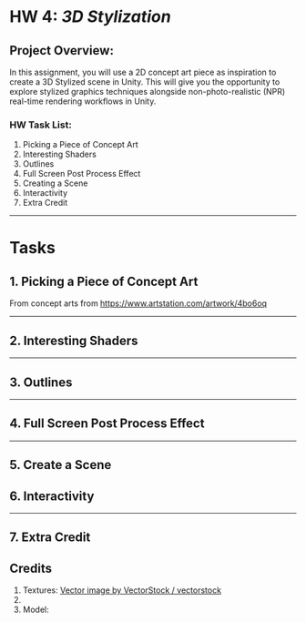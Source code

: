 # HW 4: *3D Stylization*

## Project Overview:
In this assignment, you will use a 2D concept art piece as inspiration to create a 3D Stylized scene in Unity. This will give you the opportunity to explore stylized graphics techniques alongside non-photo-realistic (NPR) real-time rendering workflows in Unity.

### HW Task List:
1. Picking a Piece of Concept Art
2. Interesting Shaders
3. Outlines
4. Full Screen Post Process Effect
5. Creating a Scene
6. Interactivity
7. Extra Credit

---
# Tasks

## 1. Picking a Piece of Concept Art
From concept arts from https://www.artstation.com/artwork/4bo6oq

---
## 2. Interesting Shaders



---
## 3. Outlines




---
## 4. Full Screen Post Process Effect




---
## 5. Create a Scene



## 6. Interactivity



---
## 7. Extra Credit








## Credits

1. Textures: <a href="https://www.vectorstock.com/royalty-free-vector/hand-drawn-grunge-textures-vector-35144679">Vector image by VectorStock / vectorstock</a>
2. 
3. Model: 
